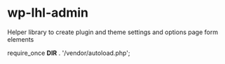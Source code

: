 # wp-lhl-admin
Helper library to create plugin and theme settings and options page form elements


require_once __DIR__ . '/vendor/autoload.php';